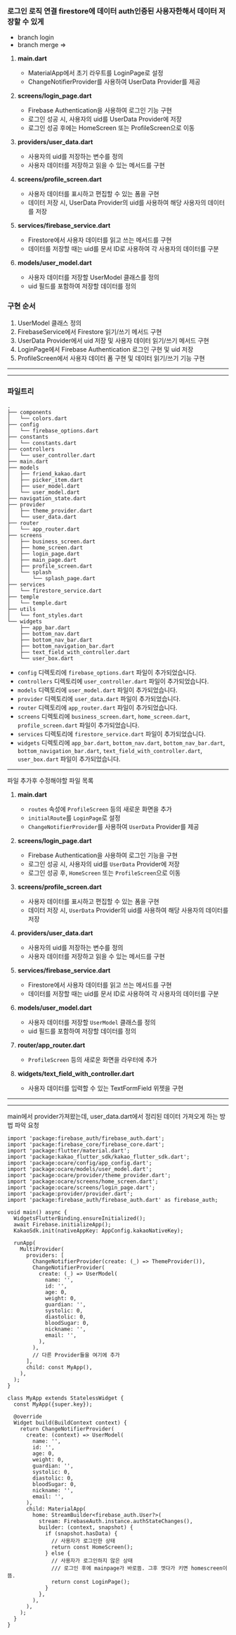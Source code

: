 ### 로그인 로직 연결 firestore에 데이터 auth인증된 사용자한해서 데이터 저장할 수 있게


- branch login
- branch merge =>



1. **main.dart**
   - MaterialApp에서 초기 라우트를 LoginPage로 설정
   - ChangeNotifierProvider를 사용하여 UserData Provider를 제공

2. **screens/login_page.dart**
   - Firebase Authentication을 사용하여 로그인 기능 구현
   - 로그인 성공 시, 사용자의 uid를 UserData Provider에 저장
   - 로그인 성공 후에는 HomeScreen 또는 ProfileScreen으로 이동

3. **providers/user_data.dart**
   - 사용자의 uid를 저장하는 변수를 정의
   - 사용자 데이터를 저장하고 읽을 수 있는 메서드를 구현

4. **screens/profile_screen.dart**
   - 사용자 데이터를 표시하고 편집할 수 있는 폼을 구현
   - 데이터 저장 시, UserData Provider의 uid를 사용하여 해당 사용자의 데이터를 저장

5. **services/firebase_service.dart**
   - Firestore에서 사용자 데이터를 읽고 쓰는 메서드를 구현
   - 데이터를 저장할 때는 uid를 문서 ID로 사용하여 각 사용자의 데이터를 구분

6. **models/user_model.dart**
   - 사용자 데이터를 저장할 UserModel 클래스를 정의
   - uid 필드를 포함하여 저장할 데이터를 정의

### 구현 순서

1. UserModel 클래스 정의
2. FirebaseService에서 Firestore 읽기/쓰기 메서드 구현
3. UserData Provider에서 uid 저장 및 사용자 데이터 읽기/쓰기 메서드 구현
4. LoginPage에서 Firebase Authentication 로그인 구현 및 uid 저장
5. ProfileScreen에서 사용자 데이터 폼 구현 및 데이터 읽기/쓰기 기능 구현

---
---

### 파일트리
```
.
├── components
│   └── colors.dart
├── config
│   └── firebase_options.dart
├── constants
│   └── constants.dart
├── controllers
│   └── user_controller.dart
├── main.dart
├── models
│   ├── friend_kakao.dart
│   ├── picker_item.dart
│   ├── user_model.dart
│   └── user_model.dart
├── navigation_state.dart
├── provider
│   ├── theme_provider.dart
│   └── user_data.dart
├── router
│   └── app_router.dart
├── screens
│   ├── business_screen.dart
│   ├── home_screen.dart
│   ├── login_page.dart
│   ├── main_page.dart
│   ├── profile_screen.dart
│   └── splash
│       └── splash_page.dart
├── services
│   └── firestore_service.dart
├── temple
│   └── temple.dart
├── utils
│   └── font_styles.dart
└── widgets
    ├── app_bar.dart
    ├── bottom_nav.dart
    ├── bottom_nav_bar.dart
    ├── bottom_navigation_bar.dart
    ├── text_field_with_controller.dart
    └── user_box.dart
```


- `config` 디렉토리에 `firebase_options.dart` 파일이 추가되었습니다.
- `controllers` 디렉토리에 `user_controller.dart` 파일이 추가되었습니다.
- `models` 디렉토리에 `user_model.dart` 파일이 추가되었습니다.
- `provider` 디렉토리에 `user_data.dart` 파일이 추가되었습니다.
- `router` 디렉토리에 `app_router.dart` 파일이 추가되었습니다.
- `screens` 디렉토리에 `business_screen.dart`, `home_screen.dart`, `profile_screen.dart` 파일이 추가되었습니다.
- `services` 디렉토리에 `firestore_service.dart` 파일이 추가되었습니다.
- `widgets` 디렉토리에 `app_bar.dart`, `bottom_nav.dart`, `bottom_nav_bar.dart`, `bottom_navigation_bar.dart`, `text_field_with_controller.dart`, `user_box.dart` 파일이 추가되었습니다.

---

파일 추가후 수정해야할 파일 목록

1. **main.dart**
   - `routes` 속성에 `ProfileScreen` 등의 새로운 화면을 추가
   - `initialRoute`를 `LoginPage`로 설정
   - `ChangeNotifierProvider`를 사용하여 `UserData` Provider를 제공

2. **screens/login_page.dart**
   - Firebase Authentication을 사용하여 로그인 기능을 구현
   - 로그인 성공 시, 사용자의 uid를 `UserData` Provider에 저장
   - 로그인 성공 후, `HomeScreen` 또는 `ProfileScreen`으로 이동

3. **screens/profile_screen.dart**
   - 사용자 데이터를 표시하고 편집할 수 있는 폼을 구현
   - 데이터 저장 시, `UserData` Provider의 uid를 사용하여 해당 사용자의 데이터를 저장

4. **providers/user_data.dart**
   - 사용자의 uid를 저장하는 변수를 정의
   - 사용자 데이터를 저장하고 읽을 수 있는 메서드를 구현

5. **services/firebase_service.dart**
   - Firestore에서 사용자 데이터를 읽고 쓰는 메서드를 구현
   - 데이터를 저장할 때는 uid를 문서 ID로 사용하여 각 사용자의 데이터를 구분

6. **models/user_model.dart**
   - 사용자 데이터를 저장할 `UserModel` 클래스를 정의
   - uid 필드를 포함하여 저장할 데이터를 정의

7. **router/app_router.dart**
   - `ProfileScreen` 등의 새로운 화면을 라우터에 추가

  

8. **widgets/text_field_with_controller.dart**
   - 사용자 데이터를 입력할 수 있는 TextFormField 위젯을 구현




---
---
main에서 provider가져왔는데, user_data.dart에서 정리된 데이터 가져오게 하는 방법 파악 요청
```
import 'package:firebase_auth/firebase_auth.dart';
import 'package:firebase_core/firebase_core.dart';
import 'package:flutter/material.dart';
import 'package:kakao_flutter_sdk/kakao_flutter_sdk.dart';
import 'package:ocare/config/app_config.dart';
import 'package:ocare/models/user_model.dart';
import 'package:ocare/provider/theme_provider.dart';
import 'package:ocare/screens/home_screen.dart';
import 'package:ocare/screens/login_page.dart';
import 'package:provider/provider.dart';
import 'package:firebase_auth/firebase_auth.dart' as firebase_auth;

void main() async {
  WidgetsFlutterBinding.ensureInitialized();
  await Firebase.initializeApp();
  KakaoSdk.init(nativeAppKey: AppConfig.kakaoNativeKey);

  runApp(
    MultiProvider(
      providers: [
        ChangeNotifierProvider(create: (_) => ThemeProvider()),
        ChangeNotifierProvider(
          create: (_) => UserModel(
            name: '',
            id: '',
            age: 0,
            weight: 0,
            guardian: '',
            systolic: 0,
            diastolic: 0,
            bloodSugar: 0,
            nickname: '',
            email: '',
          ),
        ),
        // 다른 Provider들을 여기에 추가
      ],
      child: const MyApp(),
    ),
  );
}

class MyApp extends StatelessWidget {
  const MyApp({super.key});

  @override
  Widget build(BuildContext context) {
    return ChangeNotifierProvider(
      create: (context) => UserModel(
        name: '',
        id: '',
        age: 0,
        weight: 0,
        guardian: '',
        systolic: 0,
        diastolic: 0,
        bloodSugar: 0,
        nickname: '',
        email: '',
      ),
      child: MaterialApp(
        home: StreamBuilder<firebase_auth.User?>(
          stream: FirebaseAuth.instance.authStateChanges(),
          builder: (context, snapshot) {
            if (snapshot.hasData) {
              // 사용자가 로그인한 상태
              return const HomeScreen();
            } else {
              // 사용자가 로그인하지 않은 상태
              /// 로그인 후에 mainpage가 바로뜸. 그후 껏다가 키면 homescreen이 뜸.
              return const LoginPage();
            }
          },
        ),
      ),
    );
  }
}


```



